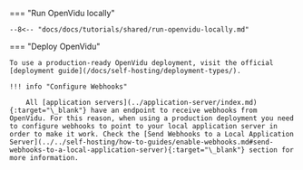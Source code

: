=== "Run OpenVidu locally"

    --8<-- "docs/docs/tutorials/shared/run-openvidu-locally.md"

=== "Deploy OpenVidu"

    To use a production-ready OpenVidu deployment, visit the official [deployment guide](/docs/self-hosting/deployment-types/).

    !!! info "Configure Webhooks"

        All [application servers](../application-server/index.md){:target="\_blank"} have an endpoint to receive webhooks from OpenVidu. For this reason, when using a production deployment you need to configure webhooks to point to your local application server in order to make it work. Check the [Send Webhooks to a Local Application Server](../../self-hosting/how-to-guides/enable-webhooks.md#send-webhooks-to-a-local-application-server){:target="\_blank"} section for more information.
